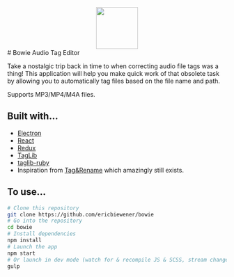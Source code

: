 <div align="center">
  <img src="http://i.imgur.com/Sro1k50.png" height="96">
</div>
# Bowie Audio Tag Editor

Take a nostalgic trip back in time to when correcting audio file tags was a thing! This application will help you make quick work of that obsolete task by allowing you to automatically tag files based on the file name and path.

Supports MP3/MP4/M4A files.

## Built with...
- [Electron](http://electron.atom.io/)
- [React](https://facebook.github.io/react/)
- [Redux](http://redux.js.org/)
- [TagLib](http://taglib.github.io/)
- [taglib-ruby](https://robinst.github.io/taglib-ruby/)
- Inspiration from [Tag&Rename](http://www.softpointer.com/tr.htm) which amazingly still exists.

## To use...

```bash
# Clone this repository
git clone https://github.com/ericbiewener/bowie
# Go into the repository
cd bowie
# Install dependencies
npm install
# Launch the app
npm start
# Or launch in dev mode (watch for & recompile JS & SCSS, stream changes via BrowserSync)
gulp
```
